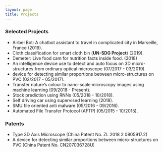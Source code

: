 ```yaml
---
layout: page
title: Projects
---
```


### Selected Projects


- Airbel Bot: A chatbot assistant to travel in complicated city in Marseille,  France (2019).
- Cloth classification for smart cloth bin (**UN-SDG Project**) (2019).
- Demeter: Live food cam for nutrition facts inside food. (2018)
- An intelligence device use to detect and auto focus on 3D
micro-structures from ordinary optical microscope (07/2017  - 03/2019).
-  device for detecting similar proportions between
micro-structures on PVC (02/2017 - 05/2017).
- Transfer nature’s colour to nano-scale microscopy images using machine learning (09/2018 - Present).
- Stock prediction using RNNs (05/2018 - 10/2018).
- Self driving car using supervised learning (2018).
- SMU file oriented anti malware (05/2016 - 09/2016).
- Automated File Transfer Protocol (AFTP) (05/2015 - 10/2015).

### Patents

- Type 3D Axis Microscope (China Patent No. ZL 2018 2 0805917.2)
- A device for detecting similar proportions between micro-structures on PVC (China Patent No. CN207036728U)